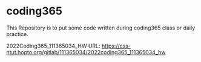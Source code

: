 # coding365 

This Repository is to put some code written during coding365 class or daily practice.

2022Coding365_111365034_HW URL: https://css-ntut.hopto.org/gitlab/111365034/2022coding365_111365034_hw
